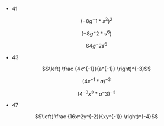 * 41

$$(-8g^-1*s^3)^2$$

$$(-8g^-2*s^6)$$

$$64g^-2s^6$$

* 43

$$\left( \frac {4x^{-1}}{a^{-1}} \right)^{-3}$$

$$\left(  {4x^{-1} * a} \right)^{-3}$$

$$\left(  {4^{-3}x^3 * a^-3} \right)^{-3}$$


* 47

$$\left( \frac {16x^2y^{-2}}{xy^{-1}} \right)^{-4}$$
